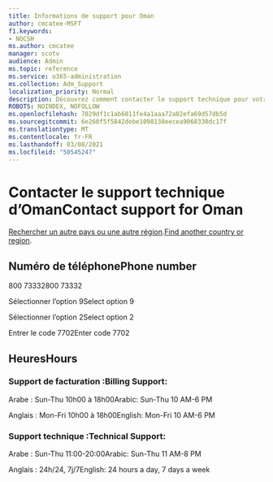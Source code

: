 ```yaml
---
title: Informations de support pour Oman
author: cmcatee-MSFT
f1.keywords:
- NOCSH
ms.author: cmcatee
manager: scotv
audience: Admin
ms.topic: reference
ms.service: o365-administration
ms.collection: Adm_Support
localization_priority: Normal
description: Découvrez comment contacter le support technique pour votre pays ou région.
ROBOTS: NOINDEX, NOFOLLOW
ms.openlocfilehash: 7029df1c1ab6011fe4a1aaa72a02efa69d57db5d
ms.sourcegitcommit: 6e260f5f5842debe1098138eecea9068330dc17f
ms.translationtype: MT
ms.contentlocale: fr-FR
ms.lasthandoff: 03/08/2021
ms.locfileid: "50545247"
---
```

# <a name="contact-support-for-oman"></a><span data-ttu-id="05bbf-103">Contacter le support technique d’Oman</span><span class="sxs-lookup"><span data-stu-id="05bbf-103">Contact support for Oman</span></span>

<span data-ttu-id="05bbf-104">[Rechercher un autre pays ou une autre région](../contact-support-for-business-products.md).</span><span class="sxs-lookup"><span data-stu-id="05bbf-104">[Find another country or region](../contact-support-for-business-products.md).</span></span>

## <a name="phone-number"></a><span data-ttu-id="05bbf-105">Numéro de téléphone</span><span class="sxs-lookup"><span data-stu-id="05bbf-105">Phone number</span></span>
<span data-ttu-id="05bbf-106">800 73332</span><span class="sxs-lookup"><span data-stu-id="05bbf-106">800 73332</span></span>

<span data-ttu-id="05bbf-107">Sélectionner l’option 9</span><span class="sxs-lookup"><span data-stu-id="05bbf-107">Select option 9</span></span>

<span data-ttu-id="05bbf-108">Sélectionner l’option 2</span><span class="sxs-lookup"><span data-stu-id="05bbf-108">Select option 2</span></span>

<span data-ttu-id="05bbf-109">Entrer le code 7702</span><span class="sxs-lookup"><span data-stu-id="05bbf-109">Enter code 7702</span></span>

## <a name="hours"></a><span data-ttu-id="05bbf-110">Heures</span><span class="sxs-lookup"><span data-stu-id="05bbf-110">Hours</span></span>
### <a name="billing-support"></a><span data-ttu-id="05bbf-111">Support de facturation :</span><span class="sxs-lookup"><span data-stu-id="05bbf-111">Billing Support:</span></span>

<span data-ttu-id="05bbf-112">Arabe : Sun-Thu 10h00 à 18h00</span><span class="sxs-lookup"><span data-stu-id="05bbf-112">Arabic: Sun-Thu 10 AM-6 PM</span></span>

<span data-ttu-id="05bbf-113">Anglais : Mon-Fri 10h00 à 18h00</span><span class="sxs-lookup"><span data-stu-id="05bbf-113">English: Mon-Fri 10 AM-6 PM</span></span>

### <a name="technical-support"></a><span data-ttu-id="05bbf-114">Support technique :</span><span class="sxs-lookup"><span data-stu-id="05bbf-114">Technical Support:</span></span>

<span data-ttu-id="05bbf-115">Arabe : Sun-Thu 11:00-20:00</span><span class="sxs-lookup"><span data-stu-id="05bbf-115">Arabic: Sun-Thu 11 AM-8 PM</span></span>

<span data-ttu-id="05bbf-116">Anglais : 24h/24, 7j/7</span><span class="sxs-lookup"><span data-stu-id="05bbf-116">English: 24 hours a day, 7 days a week</span></span>
